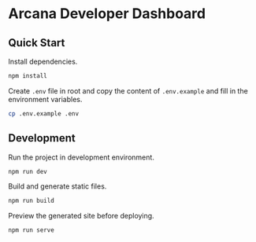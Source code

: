# Arcana Developer Dashboard

## Quick Start

Install dependencies.

```bash
npm install
```

Create `.env` file in root and copy the content of `.env.example` and fill in the environment variables.

```bash
cp .env.example .env
```

## Development

Run the project in development environment.

```bash
npm run dev
```

Build and generate static files.

```bash
npm run build
```

Preview the generated site before deploying.

```bash
npm run serve
```

